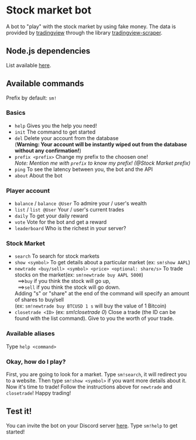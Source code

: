 # Stock market bot
A bot to "play" with the stock market by using fake money.
The data is provided by [tradingview](https://www.tradingview.com) through the library [tradingview-scraper](https://github.com/imxeno/tradingview-scraper).

## Node.js dependencies
List available [here](https://github.com/cryx3001/Stock-Market-Discord-Bot/network/dependencies).

## Available commands
Prefix by default: `sm!`
### Basics
- `help` Gives you the help you need!
- `init` The command to get started
- `del` Delete your account from the database <br />
(__Warning: Your account will be instantly wiped out from the database without any confirmation!__)
- `prefix <prefix>` Change my prefix to the choosen one! <br />
*Note: Mention me with `prefix` to know my prefix! (@Stock Market prefix)*
- `ping` To see the latency between you, the bot and the API
- `about` About the bot

### Player account
- `balance` / `balance @User` To admire your / user's wealth
- `list` / `list @User` Your / user's current trades
- `daily` To get your daily reward
- `vote` Vote for the bot and get a reward
- `leaderboard` Who is the richest in your server?

### Stock Market
- `search` To search for stock markets
- `show <symbol>` To get details about a particular market (ex: `sm!show AAPL`)
- `newtrade <buy/sell> <symbol> <price> <optional: share/s>` To trade stocks on the market(ex: `sm!newtrade buy AAPL 5000`) <br />
&nbsp; ==>`buy` if you think the stock will go up, <br />
&nbsp; ==>`sell` if you think the stock will go down. <br />
Adding "s" or "share" at the end of the command will specify an amount of shares to buy/sell  <br />
(ex: `sm!newtrade buy BTCUSD 1 s` will buy the value of 1 Bitcoin) <br />
- `closetrade <ID>` (ex: *sm!closetrade 0*) Close a trade (the ID can be found with the list command). Give to you the worth of your trade.

### Available aliases
Type `help <command>`

### Okay, how do I play?
First, you are going to look for a market. Type `sm!search`, it will redirect you to a website.
Then type `sm!show <symbol>` if you want more details about it.
Now it's time to trade! Follow the instructions above for `newtrade` and `closetrade`!
Happy trading!


## Test it!
You can invite the bot on your Discord server [here](https://discordapp.com/oauth2/authorize?client_id=700690470891814912&permissions=3072&scope=bot). Type `sm!help` to get started!

